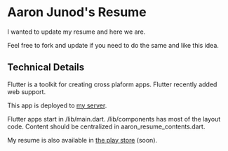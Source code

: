 # Aaron Junod's Resume

I wanted to update my resume and here we are.

Feel free to fork and update if you need to do the same and like this idea.

## Technical Details

Flutter is a toolkit for creating cross plaform apps. Flutter recently added web support. 

This app is deployed to [my server](https://aaron.junod.dev).

Flutter apps start in /lib/main.dart.
/lib/components has most of the layout code.
Content should be centralized in aaron_resume_contents.dart.

My resume is also available in [the play store](http://google.com) (soon).

